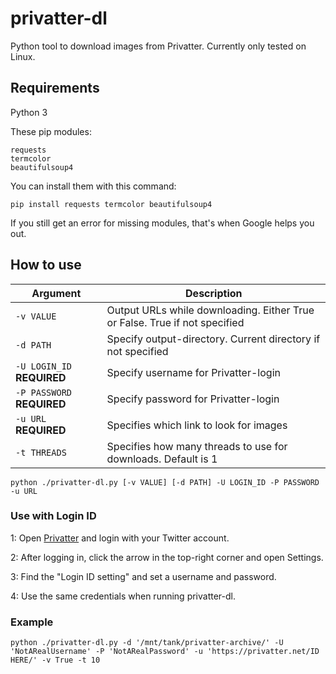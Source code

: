 # privatter-dl
Python tool to download images from Privatter. Currently only tested on Linux.

## Requirements
Python 3

These pip modules:
```
requests
termcolor
beautifulsoup4
```

You can install them with this command:

`pip install requests termcolor beautifulsoup4`

If you still get an error for missing modules, that's when Google helps you out.


## How to use
| Argument | Description |
| --- | --- |
| `-v VALUE` | Output URLs while downloading. Either True or False. True if not specified |
| `-d PATH` | Specify output-directory. Current directory if not specified |
| `-U LOGIN_ID` **REQUIRED** | Specify username for Privatter-login |
| `-P PASSWORD` **REQUIRED** | Specify password for Privatter-login |
| `-u URL` **REQUIRED**| Specifies which link to look for images | 
| `-t THREADS` | Specifies how many threads to use for downloads. Default is 1 | 

`python ./privatter-dl.py [-v VALUE] [-d PATH] -U LOGIN_ID -P PASSWORD -u URL`

### Use with Login ID
1: Open [Privatter](https://privatter.net/) and login with your Twitter account.

2: After logging in, click the arrow in the top-right corner and open Settings.

3: Find the "Login ID setting" and set a username and password.

4: Use the same credentials when running privatter-dl.

### Example

`python ./privatter-dl.py -d '/mnt/tank/privatter-archive/' -U 'NotARealUsername' -P 'NotARealPassword' -u 'https://privatter.net/ID HERE/' -v True -t 10`
